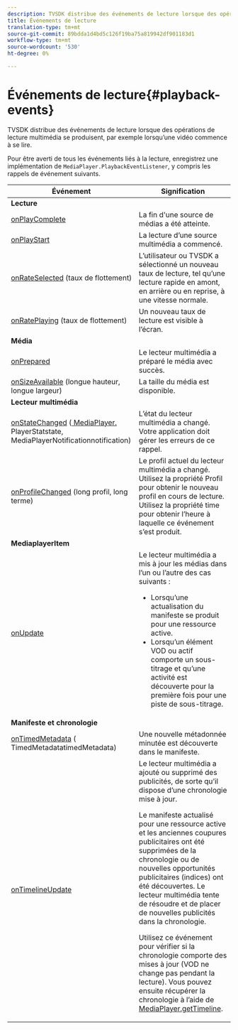 ```yaml
---
description: TVSDK distribue des événements de lecture lorsque des opérations de lecture multimédia se produisent, par exemple lorsqu’une vidéo commence à se lire.
title: Événements de lecture
translation-type: tm+mt
source-git-commit: 89bdda1d4bd5c126f19ba75a819942df901183d1
workflow-type: tm+mt
source-wordcount: '530'
ht-degree: 0%

---
```



# Événements de lecture{#playback-events}

TVSDK distribue des événements de lecture lorsque des opérations de lecture multimédia se produisent, par exemple lorsqu’une vidéo commence à se lire.

Pour être averti de tous les événements liés à la lecture, enregistrez une implémentation de `MediaPlayer.PlaybackEventListener`, y compris les rappels de événement suivants.

<table frame="all" colsep="1" rowsep="1"> 
 <thead> 
  <tr rowsep="1"> 
   <th colname="1" class="entry"> Événement </th> 
   <th colname="2" class="entry"> Signification </th> 
  </tr> 
 </thead>
 <tbody> 
  <tr rowsep="1"> 
   <td colname="col1"><b>Lecture</b> </td> 
   <td colname="col2"> </td> 
  </tr> 
  <tr rowsep="1"> 
   <td colname="1"> <a href="https://help.adobe.com/en_US/primetime/api/psdk/javadoc_1.4/com/adobe/mediacore/MediaPlayer.PlaybackEventListener.html#onPlayComplete%28%29" format="html" scope="external"> onPlayComplete</a> </td> 
   <td colname="2"> La fin d'une source de médias a été atteinte. </td> 
  </tr> 
  <tr rowsep="1"> 
   <td colname="1"> <a href="https://help.adobe.com/en_US/primetime/api/psdk/javadoc_1.4/com/adobe/mediacore/MediaPlayer.PlaybackEventListener.html#onPlayStart%28%29" format="html" scope="external"> onPlayStart</a> </td> 
   <td colname="2"> La lecture d’une source multimédia a commencé. </td> 
  </tr> 
  <tr rowsep="1"> 
   <td colname="1"> <a href="https://help.adobe.com/en_US/primetime/api/psdk/javadoc_1.4/com/adobe/mediacore/MediaPlayer.PlaybackEventListener.html#onRateSelected%28float%29" format="html" scope="external"> onRateSelected</a>  (taux de flottement) </td> 
   <td colname="2"> L’utilisateur ou TVSDK a sélectionné un nouveau taux de lecture, tel qu’une lecture rapide en amont, en arrière ou en reprise, à une vitesse normale. </td> 
  </tr> 
  <tr rowsep="1"> 
   <td colname="1"><a href="https://help.adobe.com/en_US/primetime/api/psdk/javadoc_1.4/com/adobe/mediacore/MediaPlayer.PlaybackEventListener.html#onRatePlaying%28float%29" format="html" scope="external"> onRatePlaying</a>  (taux de flottement) </td> 
   <td colname="2"> Un nouveau taux de lecture est visible à l’écran. </td> 
  </tr> 
  <tr rowsep="1"> 
   <td colname="col1"><b>Média</b> </td> 
   <td colname="col2"> </td> 
  </tr> 
  <tr rowsep="1"> 
   <td colname="1"> <a href="https://help.adobe.com/en_US/primetime/api/psdk/javadoc_1.4/com/adobe/mediacore/MediaPlayer.PlaybackEventListener.html#onPrepared%28%29" format="html" scope="external"> onPrepared</a> </td> 
   <td colname="2"> Le lecteur multimédia a préparé le média avec succès. </td> 
  </tr> 
  <tr rowsep="1"> 
   <td colname="1"> <a href="https://help.adobe.com/en_US/primetime/api/psdk/javadoc_1.4/com/adobe/mediacore/MediaPlayer.PlaybackEventListener.html#onSizeAvailable%28long,%20long%29" format="html" scope="external"> onSizeAvailable</a>  (longue hauteur, longue largeur) </td> 
   <td colname="2"> La taille du média est disponible. </td> 
  </tr> 
  <tr rowsep="1"> 
   <td colname="col1"><b>Lecteur multimédia</b> </td> 
   <td colname="col2"> </td> 
  </tr> 
  <tr rowsep="1"> 
   <td colname="1"><a href="https://help.adobe.com/en_US/primetime/api/psdk/javadoc_1.4/com/adobe/mediacore/MediaPlayer.PlaybackEventListener.html#onStateChanged%28com.adobe.mediacore.MediaPlayer.PlayerState,com.adobe.mediacore.MediaPlayerNotification%29" format="html" scope="external"> onStateChanged</a> (<a href="https://help.adobe.com/en_US/primetime/api/psdk/javadoc_1.4/com/adobe/mediacore/MediaPlayer.PlayerState.html" format="html" scope="external"> MediaPlayer.</a> PlayerStatstate,  <a href="https://help.adobe.com/en_US/primetime/api/psdk/javadoc_1.4/com/adobe/mediacore/MediaPlayerNotification.html" format="html" scope="external"> </a> MediaPlayerNotificationnotification) </td> 
   <td colname="2"> L’état du lecteur multimédia a changé. Votre application doit gérer les erreurs de ce rappel. </td> 
  </tr> 
  <tr rowsep="1"> 
   <td colname="1"> <a href="https://help.adobe.com/en_US/primetime/api/psdk/javadoc_1.4/com/adobe/mediacore/MediaPlayer.PlaybackEventListener.html#onProfileChanged%28long,%20long%29" format="html" scope="external"> onProfileChanged</a>  (long profil, long terme) </td> 
   <td colname="2"> Le profil actuel du lecteur multimédia a changé. Utilisez la propriété <span class="codeph"> Profil</span> pour obtenir le nouveau profil en cours de lecture. Utilisez la propriété <span class="codeph"> time</span> pour obtenir l’heure à laquelle ce événement s’est produit. </td> 
  </tr> 
  <tr rowsep="1"> 
   <td colname="col1"><b>MediaplayerItem</b> </td> 
   <td colname="col2"> </td> 
  </tr> 
  <tr rowsep="1"> 
   <td colname="1"><a href="https://help.adobe.com/en_US/primetime/api/psdk/javadoc_1.4/com/adobe/mediacore/MediaPlayer.PlaybackEventListener.html#onUpdated%28%29" format="html" scope="external"> onUpdate</a> </td> 
   <td colname="2">Le lecteur multimédia a mis à jour les médias dans l’un ou l’autre des cas suivants : 
    <ul> 
     <li>Lorsqu’une actualisation du manifeste se produit pour une ressource active.</li> 
     <li>Lorsqu’un élément VOD ou actif comporte un sous-titrage et qu’une activité est découverte pour la première fois pour une piste de sous-titrage. </li> 
    </ul> </td> 
  </tr> 
  <tr rowsep="1"> 
   <td colname="col1"><b>Manifeste et chronologie</b></td> 
   <td colname="col2"> </td> 
  </tr> 
  <tr rowsep="1"> 
   <td colname="1"> <a href="https://help.adobe.com/en_US/primetime/api/psdk/javadoc_1.4/com/adobe/mediacore/MediaPlayer.PlaybackEventListener.html#onTimedMetadata%28com.adobe.mediacore.metadata.TimedMetadata%29" format="html" scope="external"> onTimedMetadata</a> (<a href="https://help.adobe.com/en_US/primetime/api/psdk/javadoc_1.4/com/adobe/mediacore/metadata/TimedMetadata.html" format="html" scope="external"> </a> TimedMetadatatimedMetadata) </td> 
   <td colname="2"> Une nouvelle métadonnée minutée est découverte dans le manifeste. </td> 
  </tr> 
  <tr rowsep="0"> 
   <td colname="1"><a href="https://help.adobe.com/en_US/primetime/api/psdk/javadoc_1.4/com/adobe/mediacore/MediaPlayer.PlaybackEventListener.html#onTimelineUpdated%28%29" format="html" scope="external"> onTimelineUpdate</a> </td> 
   <td colname="2">Le lecteur multimédia a ajouté ou supprimé des publicités, de sorte qu’il dispose d’une chronologie mise à jour. <p>Le manifeste actualisé pour une ressource active et les anciennes coupures publicitaires ont été supprimées de la chronologie ou de nouvelles opportunités publicitaires (indices) ont été découvertes. Le lecteur multimédia tente de résoudre et de placer de nouvelles publicités dans la chronologie. </p><p> Utilisez ce événement pour vérifier si la chronologie comporte des mises à jour (VOD ne change pas pendant la lecture). Vous pouvez ensuite récupérer la chronologie à l’aide de <a href="https://help.adobe.com/en_US/primetime/api/psdk/javadoc_1.4/com/adobe/mediacore/MediaPlayer.html#getTimeline%28%29" format="html" scope="external"> MediaPlayer.getTimeline</a>. </p> </td> 
  </tr> 
 </tbody> 
</table>
